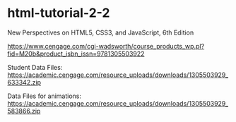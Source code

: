 # html-tutorial-2-2

New Perspectives on HTML5, CSS3, and JavaScript, 6th Edition

https://www.cengage.com/cgi-wadsworth/course_products_wp.pl?fid=M20b&product_isbn_issn=9781305503922

Student Data Files: https://academic.cengage.com/resource_uploads/downloads/1305503929_633342.zip

Data Files for animations: https://academic.cengage.com/resource_uploads/downloads/1305503929_583866.zip

